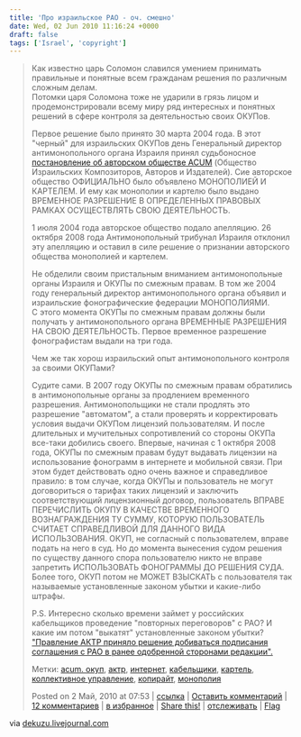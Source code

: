```yaml
---
title: 'Про израильское РАО - оч. смешно'
date: Wed, 02 Jun 2010 11:16:24 +0000
draft: false
tags: ['Israel', 'copyright']
---
```


> Как известно царь Соломон славился умением принимать правильные и понятные всем гражданам решения по различным сложным делам.  
> Потомки царя Соломона тоже не ударили в грязь лицом и продемонстрировали всему миру ряд интересных и понятных решений в сфере контроля за деятельностью своих ОКУПов.
> 
> Первое решение было принято 30 марта 2004 года. В этот "черный" для израильских ОКУПов день Генеральный директор антимонопольного органа Израиля принял судьбоносное [постановление об авторском обществе ACUM](http://www.oecd.org/dataoecd/36/44/34720615.pdf) (Общество Израильских Композиторов, Авторов и Издателей). Сие авторское общество ОФИЦИАЛЬНО было объявлено МОНОПОЛИЕЙ И КАРТЕЛЕМ. И ему как монополии и картелю было выдано ВРЕМЕННОЕ РАЗРЕШЕНИЕ В ОПРЕДЕЛЕННЫХ ПРАВОВЫХ РАМКАХ ОСУЩЕСТВЛЯТЬ СВОЮ ДЕЯТЕЛЬНОСТЬ.
> 
> 1 июля 2004 года авторское общество подало апелляцию. 26 октября 2008 года Антимонопольный трибунал Израиля отклонил эту апелляцию и оставил в силе решение о признании авторского общества монополией и картелем.
> 
> Не обделили своим пристальным вниманием антимонопольные органы Израиля и ОКУПы по смежным правам. В том же 2004 году генеральный директор антимонопольного органа объявил и израильские фонографические федерации МОНОПОЛИЯМИ. С этого момента ОКУПы по смежным правам должны были получать у антимонопольного органа ВРЕМЕННЫЕ РАЗРЕШЕНИЯ НА СВОЮ ДЕЯТЕЛЬНОСТЬ. Первое временное разрешение фонографистам выдали на три года.
> 
> Чем же так хорош израильский опыт антимонопольного контроля за своими ОКУПами?
> 
> Судите сами. В 2007 году ОКУПы по смежным правам обратились в антимонопольные органы за продлением временного разрешения. Антимонопольщики не стали продлять это разрешение "автоматом", а стали проверять и корректировать условия выдачи ОКУПом лицензий пользователям. И после длительных и мучительных сопротивлений со стороны ОКУПа все-таки добились своего. Впервые, начиная с 1 октября 2008 года, ОКУПы по смежным правам будут выдавать лицензии на использование фонограмм в интернете и мобильной связи. При этом будет действовать одно очень важное и справедливое правило: в том случае, когда ОКУПы и пользователь не могут договориться о тарифах таких лицензий и заключить соответствующий лицензионный договор, пользователь ВПРАВЕ ПЕРЕЧИСЛИТЬ ОКУПУ В КАЧЕСТВЕ ВРЕМЕННОГО ВОЗНАГРАЖДЕНИЯ ТУ СУММУ, КОТОРУЮ ПОЛЬЗОВАТЕЛЬ СЧИТАЕТ СПРАВЕДЛИВОЙ ДЛЯ ДАННОГО ВИДА ИСПОЛЬЗОВАНИЯ. ОКУП, не согласный с пользователем, вправе подать на него в суд. Но до момента вынесения судом решения по существу данного спора пользователю никто не вправе запретить ИСПОЛЬЗОВАТЬ ФОНОГРАММЫ ДО РЕШЕНИЯ СУДА. Более того, ОКУП потом не МОЖЕТ ВЗЫСКАТЬ с пользователя так называемые установленные законом убытки и какие-либо штрафы.
> 
> P.S. Интересно сколько времени займет у российских кабельщиков проведение "повторных переговоров" с РАО? И какие им потом "выкатят" установленные законом убытки?  
> ["Правление АКТР приняло решение добиваться подписания соглашения с РАО в ранее одобренной сторонами редакции".](http://www.aktr.ru/index.php?srch=&pgid=28&spgid=0&did=5220&prm=0&spos=0&epos=19&mspos=0&mepos=19&oid=&rqid=&action=&tday=&tmnt=&tyer=)
> 
> Метки: [acum. окуп](http://dekuzu.livejournal.com/tag/acum.%20%D0%BE%D0%BA%D1%83%D0%BF), [актр](http://dekuzu.livejournal.com/tag/%D0%B0%D0%BA%D1%82%D1%80), [интернет](http://dekuzu.livejournal.com/tag/%D0%B8%D0%BD%D1%82%D0%B5%D1%80%D0%BD%D0%B5%D1%82), [кабельщики](http://dekuzu.livejournal.com/tag/%D0%BA%D0%B0%D0%B1%D0%B5%D0%BB%D1%8C%D1%89%D0%B8%D0%BA%D0%B8), [картель](http://dekuzu.livejournal.com/tag/%D0%BA%D0%B0%D1%80%D1%82%D0%B5%D0%BB%D1%8C), [коллективное управление](http://dekuzu.livejournal.com/tag/%D0%BA%D0%BE%D0%BB%D0%BB%D0%B5%D0%BA%D1%82%D0%B8%D0%B2%D0%BD%D0%BE%D0%B5%20%D1%83%D0%BF%D1%80%D0%B0%D0%B2%D0%BB%D0%B5%D0%BD%D0%B8%D0%B5), [копирайт](http://dekuzu.livejournal.com/tag/%D0%BA%D0%BE%D0%BF%D0%B8%D1%80%D0%B0%D0%B9%D1%82), [монополия](http://dekuzu.livejournal.com/tag/%D0%BC%D0%BE%D0%BD%D0%BE%D0%BF%D0%BE%D0%BB%D0%B8%D1%8F)
> 
> Posted on 2 Май, 2010 at 07:53 | [ссылка](http://dekuzu.livejournal.com/104810.html) | [Оставить комментарий](http://dekuzu.livejournal.com/104810.html?mode=reply) | [12 комментариев](http://dekuzu.livejournal.com/104810.html) | [в избранное](http://www.livejournal.com/tools/memadd.bml?journal=dekuzu&itemid=104810) | [Share this!](http://dekuzu.livejournal.com/104810.html#) | [отслеживать](http://www.livejournal.com/manage/subscriptions/entry.bml?journal=dekuzu&itemid=104810) | [Flag](http://www.livejournal.com/tools/content_flag.bml?user=dekuzu&itemid=104810)

via [dekuzu.livejournal.com](http://dekuzu.livejournal.com/104810.html)